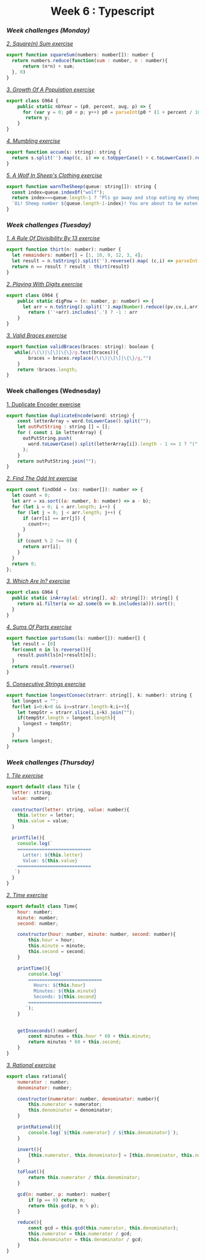 <h1 align="center">Week 6 : Typescript</hi>

### _Week challenges (Monday)_ 

_[2. Square(n) Sum exercise](https://www.codewars.com/kata/515e271a311df0350d00000f/train/typescript)_

```js
export function squareSum(numbers: number[]): number {
  return numbers.reduce(function(sum : number, n : number){
      return (n*n) + sum;
  }, 0)
}
```

_[3. Growth Of A Population exercise](https://www.codewars.com/kata/563b662a59afc2b5120000c6/train/typescript)_

```js
export class G964 {
    public static nbYear = (p0, percent, aug, p) => {
      for (var y = 0; p0 < p; y++) p0 = parseInt(p0 * (1 + percent / 100) + aug);
       return y;
    }
}
```

_[4. Mumbling exercise](https://www.codewars.com/kata/5667e8f4e3f572a8f2000039/train/typescript)_

```js
export function accum(s: string): string {
  return s.split('').map((c, i) => c.toUpperCase() + c.toLowerCase().repeat(i)).join('-');
}
```

_[5. A Wolf In Sheep's Clothing exercise](https://www.codewars.com/kata/5c8bfa44b9d1192e1ebd3d15/train/typescript)_

```js
export function warnTheSheep(queue: string[]): string {
  const index=queue.indexOf("wolf");
  return index===queue.length-1 ? "Pls go away and stop eating my sheep":
  `Oi! Sheep number ${queue.length-1-index}! You are about to be eaten by a wolf!`;
}
```

### _Week challenges (Tuesday)_ 

_[1. A Rule Of Divisibility By 13 exercise](https://www.codewars.com/kata/564057bc348c7200bd0000ff/train/typescript)_

```js
export function thirt(n: number): number {
  let remainders: number[] = [1, 10, 9, 12, 3, 4];
  let result = n.toString().split('').reverse().map( (c,i) => parseInt(c)* remainders[i%6]).reduce((p,c) => p += c);
  return n == result ? result : thirt(result)
}
```

_[2. Playing With Digits exercise](https://www.codewars.com/kata/5552101f47fc5178b1000050/train/typescript)_

```js
export class G964 {
    public static digPow = (n: number, p: number) => {
      let arr = n.toString().split('').map(Number).reduce((pv,cv,i,arr) => pv+(Math.pow(arr[i],p+i)),0)/n
        return (''+arr).includes('.') ? -1 : arr  
    }
}
```

_[3. Valid Braces exercise](https://www.codewars.com/kata/5277c8a221e209d3f6000b56/train/typescript)_

```js
export function validBraces(braces: string): boolean {
   while(/\(\)|\[\]|\{\}/g.test(braces)){
        braces = braces.replace(/\(\)|\[\]|\{\}/g,"")
    }
    return !braces.length;
}

```


### Week challenges (Wednesday)

[1. Duplicate Encoder exercise](https://www.codewars.com/kata/54b42f9314d9229fd6000d9c/train/typescript)

```js
export function duplicateEncode(word: string) {
    const letterArray = word.toLowerCase().split(""); 
    let outPutString : string [] = [];
    for ( const i in letterArray) {
      outPutString.push(
        word.toLowerCase().split(letterArray[i]).length - 1 <= 1 ? "(" : ")"
      );
    }
    return outPutString.join("");
}
```

_[2. Find The Odd Int exercise](https://www.codewars.com/kata/54da5a58ea159efa38000836/train/typescript)_

```js
export const findOdd = (xs: number[]): number => {
  let count = 0;
  let arr = xs.sort((a: number, b: number) => a - b);
  for (let i = 0; i < arr.length; i++) {
    for (let j = 0; j < arr.length; j++) {
      if (arr[i] == arr[j]) {
        count++;
      }
    }
    if (count % 2 !== 0) {
      return arr[i];
    } 
  }
  return 0;
};
```

_[3. Which Are In? exercise](https://www.codewars.com/kata/550554fd08b86f84fe000a58/train/typescript)_

```js
export class G964 {
  public static inArray(a1: string[], a2: string[]): string[] {
    return a1.filter(a => a2.some(b => b.includes(a))).sort();
  }
}
```

_[4. Sums Of Parts exercise](https://www.codewars.com/kata/5ce399e0047a45001c853c2b/train/typescript)_

```js
export function partsSums(ls: number[]): number[] {
  let result = [0]
  for(const n in ls.reverse()){
    result.push(ls[n]+result[n]);
  }
  return result.reverse()
}
```

_[5. Consecutive Strings exercise](https://www.codewars.com/kata/56a5d994ac971f1ac500003e/train/typescript)_

```js
export function longestConsec(strarr: string[], k: number): string {
  let longest = "";
  for(let i=0;k>0 && i<=strarr.length-k;i++){
    let tempStr = strarr.slice(i,i+k).join("");
    if(tempStr.length > longest.length){
      longest = tempStr;
    }
  }
  return longest;
}
```

### _Week challenges (Thursday)_

_[1. Tile exercise](https://github.com/corecodeio/devguide-from-scratch-2022-02/tree/main/src/technologies/2022/week06/exercises/e14/desc)_

```js
export default class Tile {
  letter: string;
  value: number;
  
  constructor(letter: string, value: number){
    this.letter = letter;
    this.value = value;
  }

  printTile(){
    console.log(`
    ===========================
      Letter: ${this.letter}
      Value: ${this.value}
    ===========================
   `)
  }
}
```

_[2. Time exercise](https://github.com/corecodeio/devguide-from-scratch-2022-02/tree/main/src/technologies/2022/week06/exercises/e15/desc)_

```js
export default class Time{
    hour: number;
    minute: number;
    second: number;

    constructor(hour: number, minute: number, second: number){
        this.hour = hour;
        this.minute = minute;
        this.second = second;
    }

    printTime(){
        console.log(`
        ===========================
          Hours: ${this.hour}
          Minutes: ${this.minute}
          Seconds: ${this.second}
        ===========================
       `);
    }

   
    getInseconds():number{
        const minutes = this.hour * 60 + this.minute;
        return minutes * 60 + this.second;
    }
}
```

_[3. Rational exercise](https://github.com/corecodeio/devguide-from-scratch-2022-02/tree/main/src/technologies/2022/week06/exercises/e14/desc)_

```js
export class rational{
    numerator : number;
    denominator: number;

    constructor(numerator: number, denominator: number){
        this.numerator = numerator;
        this.denominator = denominator;
    }

    printRational(){
        console.log(`${this.numerator} / ${this.denominator}`);
    }

    invert(){
        [this.numerator, this.denominator] = [this.denominator, this.numerator];
    }

    toFloat(){
        return this.numerator / this.denominator;
    }

    gcd(n: number, p: number): number{
        if (p == 0) return n;
        return this.gcd(p, n % p);
    }

    reduce(){
        const gcd = this.gcd(this.numerator, this.denominator);
        this.numerator = this.numerator / gcd;
        this.denominator = this.denominator / gcd;
    }
}

```














